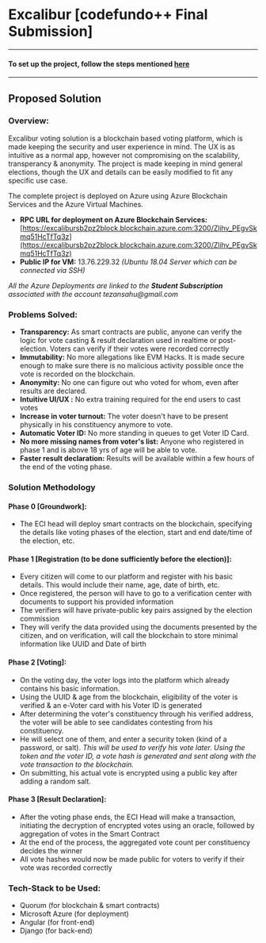 # Excalibur [codefundo++ Final Submission]

***
#### To set up the project, follow the steps mentioned [here](excalibur_setup.md)

***



## Proposed Solution

### Overview:
Excalibur voting solution is a blockchain based voting platform, which is made keeping the security and user experience in mind. The UX is as intuitive as a normal app, however not compromising on the scalability, transperancy & anonymity. The project is made keeping in mind general elections, though the UX and details can be easily modified to fit any specific use case.

The complete project is deployed on Azure using Azure Blockchain Services and the Azure Virtual Machines.

- __RPC URL for deployment on Azure Blockchain Services:__ [https://excalibursb2pz2block.blockchain.azure.com:3200/Zlihv_PEgvSkmq51HcTfTq3z](https://excalibursb2pz2block.blockchain.azure.com:3200/Zlihv_PEgvSkmq51HcTfTq3z)
- __Public IP for VM:__ 13.76.229.32 _(Ubuntu 18.04 Server which can be connected via SSH)_

_All the Azure Deployments are linked to the __Student Subscription__ associated with the account tezansahu@gmail.com_

### Problems Solved:

- __Transparency:__ As smart contracts are public, anyone can verify the logic for vote casting & result declaration used in realtime or post-election. Voters can verify if their votes were recorded correctly
- __Immutability:__ No more allegations like EVM Hacks. It is made secure enough to make sure there is no malicious activity possible once the vote is recorded on the blockchain.
- __Anonymity:__  No one can figure out who voted for whom, even after results are declared.
- __Intuitive UI/UX :__ No extra training required for the end users to cast votes
- __Increase in voter turnout:__ The voter doesn't have to be present physically in his constituency anymore to vote.
- __Automatic Voter ID:__ No more standing in queues to get Voter ID Card.
- __No more missing names from voter's list:__ Anyone who registered in phase 1 and is above 18 yrs of age will be able to vote.
- __Faster result declaration:__ Results will be available within a few hours of the end of the voting phase.

### Solution Methodology

#### Phase 0 [Groundwork]:

- The ECI head will deploy smart contracts on the blockchain, specifying the details like voting phases of the election, start and end date/time of the election, etc.

#### Phase 1 [Registration (to be done sufficiently before the election)]:

- Every citizen will come to our platform and register with his basic details. This would include their name, age, date of birth, etc.
- Once registered, the person will have to go to a verification center with documents to support his provided information
- The verifiers will have private-public key pairs assigned by the election commission
- They will verify the data provided using the documents presented by the citizen, and on verification, will call the blockchain to store minimal information like UUID and Date of birth

#### Phase 2 [Voting]:

- On the voting day, the voter logs into the platform which already contains his basic information.
- Using the UUID & age from the blockchain, eligibility of the voter is verified & an e-Voter card with his Voter ID is generated
- After determining the voter's constituency through his verified address, the voter will be able to see candidates contesting from his constituency.
- He will select one of them, and enter a security token (kind of a password, or salt).
  *This will be used to verify his vote later. Using the token and the voter ID, a vote hash is generated and sent along with the vote transaction to the blockchain.*
- On submitting, his actual vote is encrypted using a public key after adding a random salt.

#### Phase 3 [Result Declaration]:
- After the voting phase ends, the ECI Head will make a transaction, initiating the decryption of encrypted votes using an oracle, followed by aggregation of votes in the Smart Contract
- At the end of the process, the aggregated vote count per constituency decides the winner
- All vote hashes would now be made public for voters to verify if their vote was recorded correctly


### Tech-Stack to be Used:
- Quorum (for blockchain & smart contracts)
- Microsoft Azure (for deployment)
- Angular (for front-end)
- Django (for back-end) 
